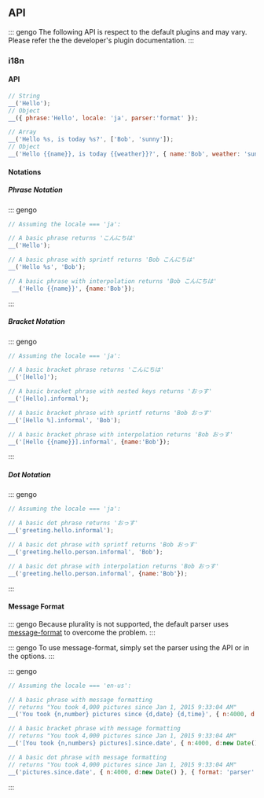 ## API

::: gengo
The following API is respect to the default plugins and may vary. Please refer the the developer's plugin documentation.
:::

### i18n

#### API

```javascript
// String
__('Hello');
// Object
__({ phrase:'Hello', locale: 'ja', parser:'format' });

// Array
__('Hello %s, is today %s?', ['Bob', 'sunny']);
// Object
__('Hello {{name}}, is today {{weather}}?', { name:'Bob', weather: 'sunny' });

```

#### Notations

##### Phrase Notation

::: gengo

```javascript
// Assuming the locale === 'ja':

// A basic phrase returns 'こんにちは'
__('Hello');

// A basic phrase with sprintf returns 'Bob こんにちは'
__('Hello %s', 'Bob');

// A basic phrase with interpolation returns 'Bob こんにちは'
 __('Hello {{name}}', {name:'Bob'});
```

:::

##### Bracket Notation

::: gengo

```javascript
// Assuming the locale === 'ja':

// A basic bracket phrase returns 'こんにちは'
__('[Hello]');

// A basic bracket phrase with nested keys returns 'おっす'
__('[Hello].informal');

// A basic bracket phrase with sprintf returns 'Bob おっす'
__('[Hello %].informal', 'Bob');

// A basic bracket phrase with interpolation returns 'Bob おっす'
__('[Hello {{name}}].informal', {name:'Bob'});
```

:::

##### Dot Notation

::: gengo

```javascript
// Assuming the locale === 'ja':

// A basic dot phrase returns 'おっす'
__('greeting.hello.informal');

// A basic dot phrase with sprintf returns 'Bob おっす'
__('greeting.hello.person.informal', 'Bob');

// A basic dot phrase with interpolation returns 'Bob おっす'
__('greeting.hello.person.informal', {name:'Bob'});
```

:::

#### Message Format

::: gengo
Because plurality is not supported, the default parser uses [message-format](https://github.com/format-message/message-format)
to overcome the problem.
:::

::: gengo
To use message-format, simply set the parser using the API or in the options.
:::

::: gengo

```javascript
// Assuming the locale === 'en-us':

// A basic phrase with message formatting
// returns "You took 4,000 pictures since Jan 1, 2015 9:33:04 AM"
__('You took {n,number} pictures since {d,date} {d,time}', { n:4000, d:new Date() }, { parser: 'format' });

// A basic bracket phrase with message formatting
// returns "You took 4,000 pictures since Jan 1, 2015 9:33:04 AM"
__('[You took {n,numbers} pictures].since.date', { n:4000, d:new Date() }, { parser: 'format' });

// A basic dot phrase with message formatting
// returns "You took 4,000 pictures since Jan 1, 2015 9:33:04 AM"
__('pictures.since.date', { n:4000, d:new Date() }, { format: 'parser' });
```

:::